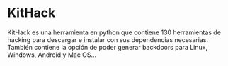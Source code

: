 # KitHack
KitHack es una herramienta en python que contiene 130 herramientas de hacking para descargar e instalar con sus dependencias necesarias. También contiene la opción de poder generar backdoors para Linux, Windows, Android y Mac OS...
